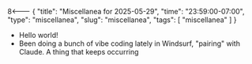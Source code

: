 8<--- { "title": "Miscellanea for 2025-05-29", "time": "23:59:00-07:00", "type": "miscellanea", "slug": "miscellanea", "tags": [ "miscellanea" ] }

- Hello world!
- Been doing a bunch of vibe coding lately in Windsurf, "pairing" with Claude. A thing that keeps occurring 
